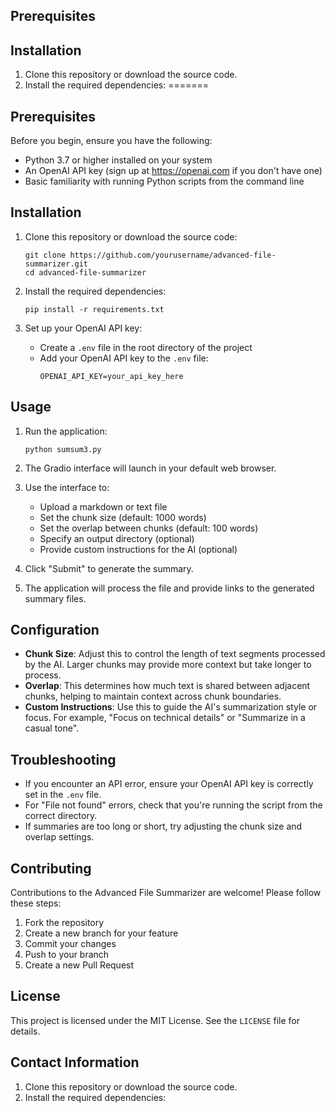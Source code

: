 ## Prerequisites


## Installation

1. Clone this repository or download the source code.
2. Install the required dependencies:
=======
## Prerequisites

Before you begin, ensure you have the following:

- Python 3.7 or higher installed on your system
- An OpenAI API key (sign up at https://openai.com if you don't have one)
- Basic familiarity with running Python scripts from the command line

## Installation

1. Clone this repository or download the source code:
   ```
   git clone https://github.com/yourusername/advanced-file-summarizer.git
   cd advanced-file-summarizer
   ```

2. Install the required dependencies:
   ```
   pip install -r requirements.txt
   ```

3. Set up your OpenAI API key:
   - Create a `.env` file in the root directory of the project
   - Add your OpenAI API key to the `.env` file:
     ```
     OPENAI_API_KEY=your_api_key_here
     ```

## Usage

1. Run the application:
   ```
   python sumsum3.py
   ```

2. The Gradio interface will launch in your default web browser.

3. Use the interface to:
   - Upload a markdown or text file
   - Set the chunk size (default: 1000 words)
   - Set the overlap between chunks (default: 100 words)
   - Specify an output directory (optional)
   - Provide custom instructions for the AI (optional)

4. Click "Submit" to generate the summary.

5. The application will process the file and provide links to the generated summary files.

## Configuration

- **Chunk Size**: Adjust this to control the length of text segments processed by the AI. Larger chunks may provide more context but take longer to process.
- **Overlap**: This determines how much text is shared between adjacent chunks, helping to maintain context across chunk boundaries.
- **Custom Instructions**: Use this to guide the AI's summarization style or focus. For example, "Focus on technical details" or "Summarize in a casual tone".

## Troubleshooting

- If you encounter an API error, ensure your OpenAI API key is correctly set in the `.env` file.
- For "File not found" errors, check that you're running the script from the correct directory.
- If summaries are too long or short, try adjusting the chunk size and overlap settings.

## Contributing

Contributions to the Advanced File Summarizer are welcome! Please follow these steps:

1. Fork the repository
2. Create a new branch for your feature
3. Commit your changes
4. Push to your branch
5. Create a new Pull Request

## License

This project is licensed under the MIT License. See the `LICENSE` file for details.

## Contact Information

1. Clone this repository or download the source code.
2. Install the required dependencies:
